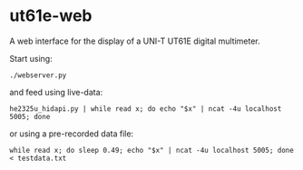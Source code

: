 ut61e-web
=========

A web interface for the display of a UNI-T UT61E digital multimeter.

Start using:

    ./webserver.py

and feed using live-data:

    he2325u_hidapi.py | while read x; do echo "$x" | ncat -4u localhost 5005; done

or using a pre-recorded data file:

    while read x; do sleep 0.49; echo "$x" | ncat -4u localhost 5005; done < testdata.txt


